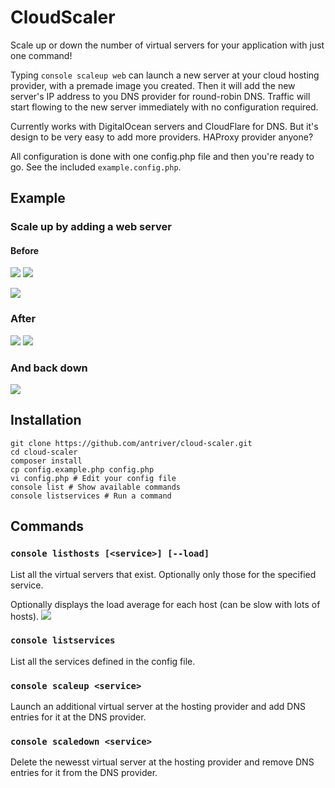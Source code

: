 # CloudScaler
Scale up or down the number of virtual servers for your application with just one command!

Typing `console scaleup web` can launch a new server at your cloud hosting provider, with a premade image you created. Then it will add the new server's IP address to you DNS provider for round-robin DNS. Traffic will start flowing to the new server immediately with no configuration required.

Currently works with DigitalOcean servers and CloudFlare for DNS. But it's design to be very easy to add more providers. HAProxy provider anyone?

All configuration is done with one config.php file and then you're ready to go. See the included `example.config.php`.

## Example

### Scale up by adding a web server

#### Before
[![](http://img.ctrlv.in/img/15/11/08/563ef20fc9391.png)](http://ctrlv.in/665109)
[![](http://img.ctrlv.in/img/15/11/08/563ef216c4f65.png)](http://ctrlv.in/665110)

[![](http://img.ctrlv.in/img/15/11/08/563ef21992711.png)](http://ctrlv.in/665111)

### After
[![](http://img.ctrlv.in/img/15/11/08/563ef22a02b54.png)](http://ctrlv.in/665112)
[![](http://img.ctrlv.in/img/15/11/08/563ef2329beb4.png)](http://ctrlv.in/665113)

### And back down
[![](http://img.ctrlv.in/img/15/11/08/563ef23a312aa.png)](http://ctrlv.in/665114)

## Installation
```
git clone https://github.com/antriver/cloud-scaler.git
cd cloud-scaler
composer install
cp config.example.php config.php
vi config.php # Edit your config file
console list # Show available commands
console listservices # Run a command
```

## Commands

### `console listhosts [<service>] [--load]`
List all the virtual servers that exist. Optionally only those for the specified service.

Optionally displays the load average for each host (can be slow with lots of hosts).
[![](http://img.ctrlv.in/img/15/11/18/564c171744bdf.png)](http://ctrlv.in/670451)

### `console listservices`
List all the services defined in the config file.

### `console scaleup <service>`
Launch an additional virtual server at the hosting provider and add DNS entries for it at the DNS provider.

### `console scaledown <service>`
Delete the newesst virtual server at the hosting provider and remove DNS entries for it from the DNS provider.

